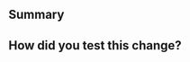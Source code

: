 <!--
  Thanks for submitting a pull request!
  We appreciate you spending the time to work on these changes. Please provide enough information so that others can review your pull request. The three fields below are mandatory.

  Before submitting a pull request, please make sure the following is done:

  - Format your code with [prettier](https://github.com/prettier/prettier) (`npm run prettier`).
-->

## Summary

<!--
 Explain the **motivation** for making this change. What existing problem does the pull request solve?
-->

## How did you test this change?

<!--
  Demonstrate the code is solid. Example: The exact commands you ran and their output, screenshots / videos if the pull request changes the user interface.
  How exactly did you verify that your PR solves the issue you wanted to solve?
  If you leave this empty, your PR will very likely be closed.
-->
